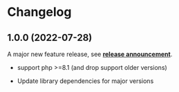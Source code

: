 # Changelog

## 1.0.0 (2022-07-28)

A major new feature release, see [**release announcement**](https://clue.engineering/2021/announcing-reactphp-default-loop).

* support php >=8.1 (and drop support older versions)

* Update library dependencies for major versions

